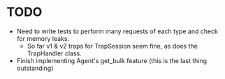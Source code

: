 TODO
====

- Need to write tests to perform many requests of each type and check for memory leaks.
  + So far v1 & v2 traps for TrapSession seem fine, as does the TrapHandler class.
- Finish implementing Agent's get_bulk feature (this is the last thing outstanding)
